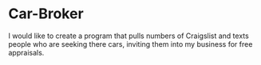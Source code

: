 # Car-Broker
I would like to create a program that pulls numbers of Craigslist and texts  people who are seeking there cars,  inviting them into my business for free appraisals.
